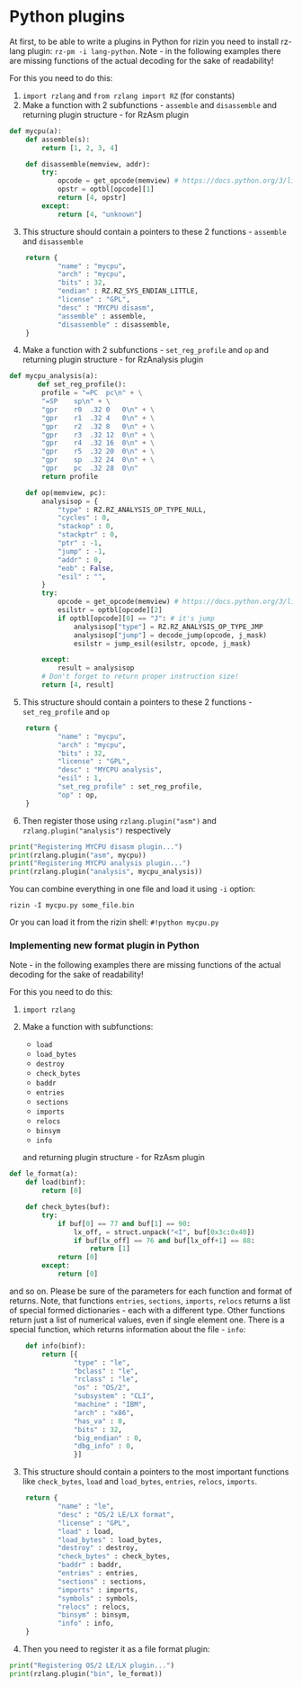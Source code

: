 # Python plugins

At first, to be able to write a plugins in Python for rizin you need to install
rz-lang plugin: `rz-pm -i lang-python`.
Note - in the following examples there are missing functions of the actual decoding
for the sake of readability!

For this you need to do this:
1. `import rzlang` and `from rzlang import RZ` (for constants)
2. Make a function with 2 subfunctions - `assemble` and `disassemble` and returning plugin structure - for RzAsm plugin
```python
def mycpu(a):
    def assemble(s):
        return [1, 2, 3, 4]

    def disassemble(memview, addr):
        try:
            opcode = get_opcode(memview) # https://docs.python.org/3/library/stdtypes.html#memoryview
            opstr = optbl[opcode][1]
            return [4, opstr]
        except:
            return [4, "unknown"]
```
3. This structure should contain a pointers to these 2 functions - `assemble` and `disassemble`

```python
    return {
            "name" : "mycpu",
            "arch" : "mycpu",
            "bits" : 32,
            "endian" : RZ.RZ_SYS_ENDIAN_LITTLE,
            "license" : "GPL",
            "desc" : "MYCPU disasm",
            "assemble" : assemble,
            "disassemble" : disassemble,
    }
```
4. Make a function with 2 subfunctions - `set_reg_profile` and `op` and returning plugin structure - for RzAnalysis plugin

```python
def mycpu_analysis(a):
       def set_reg_profile():
        profile = "=PC	pc\n" + \
		"=SP	sp\n" + \
		"gpr	r0	.32	0	0\n" + \
		"gpr	r1	.32	4	0\n" + \
		"gpr	r2	.32	8	0\n" + \
		"gpr	r3	.32	12	0\n" + \
		"gpr	r4	.32	16	0\n" + \
		"gpr	r5	.32	20	0\n" + \
		"gpr	sp	.32	24	0\n" + \
		"gpr	pc	.32	28	0\n"
        return profile

    def op(memview, pc):
		analysisop = {
            "type" : RZ.RZ_ANALYSIS_OP_TYPE_NULL,
            "cycles" : 0,
            "stackop" : 0,
            "stackptr" : 0,
			"ptr" : -1,
            "jump" : -1,
            "addr" : 0,
            "eob" : False,
            "esil" : "",
        }
        try:
            opcode = get_opcode(memview) # https://docs.python.org/3/library/stdtypes.html#memoryview
            esilstr = optbl[opcode][2]
            if optbl[opcode][0] == "J": # it's jump
                analysisop["type"] = RZ.RZ_ANALYSIS_OP_TYPE_JMP
                analysisop["jump"] = decode_jump(opcode, j_mask)
                esilstr = jump_esil(esilstr, opcode, j_mask)

        except:
            result = analysisop
		# Don't forget to return proper instruction size!
        return [4, result]

```
5. This structure should contain a pointers to these 2 functions - `set_reg_profile` and `op`

```python
    return {
            "name" : "mycpu",
            "arch" : "mycpu",
            "bits" : 32,
            "license" : "GPL",
            "desc" : "MYCPU analysis",
            "esil" : 1,
            "set_reg_profile" : set_reg_profile,
            "op" : op,
    }
```
6. Then register those using `rzlang.plugin("asm")` and `rzlang.plugin("analysis")` respectively

```python
print("Registering MYCPU disasm plugin...")
print(rzlang.plugin("asm", mycpu))
print("Registering MYCPU analysis plugin...")
print(rzlang.plugin("analysis", mycpu_analysis))
```

You can combine everything in one file and load it using `-i` option:
```
rizin -I mycpu.py some_file.bin
```
Or you can load it from the rizin shell: `#!python mycpu.py`

### Implementing new format plugin in Python

Note - in the following examples there are missing functions of the actual decoding
for the sake of readability!

For this you need to do this:
1. `import rzlang`
2. Make a function with  subfunctions:
   - `load`
   - `load_bytes`
   - `destroy`
   - `check_bytes`
   - `baddr`
   - `entries`
   - `sections`
   - `imports`
   - `relocs`
   - `binsym`
   - `info`

   and returning plugin structure - for RzAsm plugin
```python
def le_format(a):
    def load(binf):
        return [0]

    def check_bytes(buf):
        try:
			if buf[0] == 77 and buf[1] == 90:
                lx_off, = struct.unpack("<I", buf[0x3c:0x40])
                if buf[lx_off] == 76 and buf[lx_off+1] == 88:
                    return [1]
            return [0]
        except:
            return [0]
```
and so on. Please be sure of the parameters for each function and format of returns.
Note, that functions `entries`, `sections`, `imports`, `relocs` returns a list of special
formed dictionaries - each with a different type.
Other functions return just a list of numerical values, even if single element one.
There is a special function, which returns information about the file - `info`:
```python
    def info(binf):
        return [{
                "type" : "le",
                "bclass" : "le",
                "rclass" : "le",
                "os" : "OS/2",
                "subsystem" : "CLI",
                "machine" : "IBM",
                "arch" : "x86",
                "has_va" : 0,
                "bits" : 32,
                "big_endian" : 0,
                "dbg_info" : 0,
                }]
```

3. This structure should contain a pointers to the most important functions like
`check_bytes`, `load` and `load_bytes`, `entries`, `relocs`, `imports`.

```python
    return {
            "name" : "le",
            "desc" : "OS/2 LE/LX format",
            "license" : "GPL",
            "load" : load,
            "load_bytes" : load_bytes,
            "destroy" : destroy,
            "check_bytes" : check_bytes,
            "baddr" : baddr,
            "entries" : entries,
            "sections" : sections,
            "imports" : imports,
            "symbols" : symbols,
            "relocs" : relocs,
            "binsym" : binsym,
            "info" : info,
    }
```
4. Then you need to register it as a file format plugin:

```python
print("Registering OS/2 LE/LX plugin...")
print(rzlang.plugin("bin", le_format))
```

